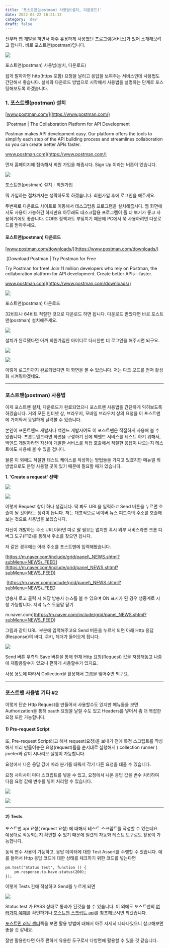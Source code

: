 ```yaml
---
title: '포스트맨(postman) 사용법(설치, 다운로드)'
date: 2022-04-22 16:21:13
category: 'dev'
draft: false
---
```


전부터 웹 개발을 하면서 아주 유용하게 사용했던 프로그램(서비스)가 있어 소개해보려고 합니다. 바로 포스트맨(postman)입니다. 

![](https://blog.kakaocdn.net/dn/WciSV/btqKxmMhFRp/uXvckGTGCIr3GPx123azWK/img.png)

포스트맨(postman) 사용법(설치, 다운로드)

쉽게 말하자면 http(https 포함) 요청을 날리고 응답을 보여주는 서비스인데 사용법도 간단해서 좋습니다. 설치와 다운로드 방법으로 시작해서 사용법을 설명하는 단계로 포스팅해보도록 하겠습니다. 

### **1\. 포스트맨(postman) 설치**

[www.postman.com/](https://www.postman.com/)

 [Postman | The Collaboration Platform for API Development

Postman makes API development easy. Our platform offers the tools to simplify each step of the API building process and streamlines collaboration so you can create better APIs faster.

www.postman.com](https://www.postman.com/)

먼저 홈페이지에 접속해서 회원 가입을 해줍시다. Sign Up 이라는 버튼이 있습니다. 

![](https://blog.kakaocdn.net/dn/oxk9o/btqKv7hGtPf/AZyxCPf636qeAuYufmeOuK/img.png)

포스트맨(postman) 설치 - 회원가입

뭐 가입하는 절차까지는 생략하도록 하겠습니다. 회원가입 후에 로그인을 해주세요. 

두번째로 다운로드 사이트로 이동해서 데스크탑용 프로그램을 설치해줍시다. 웹 화면에서도 사용이 가능하긴 하지만요 아무래도 데스크탑용 프로그램이 좀 더 보기가 좋고 사용하기에도 좋습니다. CORS 정책과도 부딪치기 때문에 PC에서 쭉 사용하려면 다운로드를 받아주세요. 

#### **포스트맨(postman) 다운로드**

[www.postman.com/downloads/](https://www.postman.com/downloads/)

 [Download Postman | Try Postman for Free

Try Postman for free! Join 11 million developers who rely on Postman, the collaboration platform for API development. Create better APIs—faster.

www.postman.com](https://www.postman.com/downloads/)

![](https://blog.kakaocdn.net/dn/eakoOO/btqKDaKfD5A/5Qjm2Qk7b85EwBQ10roHv1/img.png)

포스트맨(postman) 다운로드

32비트나 64비트 적절한 것으로 다운로드 하면 됩니다. 다운로드 받았다면 바로 포스트맨(postman) 설치해주세요. 

![](https://blog.kakaocdn.net/dn/bgV4cD/btqKwseLWcv/1NOFbgqUGfga3WM2GffQDK/img.png)

설치가 완료됐다면 아까 회원가입한 아이디로 다시한번 더 로그인을 해주시면 되구요. 

![](https://blog.kakaocdn.net/dn/cd16Q9/btqKxRdQVXh/whYSATRi9z5MAkkkynULHK/img.png)

![](https://blog.kakaocdn.net/dn/YiWNE/btqKxllXOtM/yaQrRPVpZo6ERZ4i2j2RP0/img.png)

이렇게 로그인까지 완료되었다면 이 화면을 볼 수 있습니다. 저는 다크 모드를 먼저 활성화 시켜줘야겠네요. 

* * *

### **포스트맨(postman) 사용법**

이제 포스트맨 설치, 다운로드가 완료되었으니 포스트맨 사용법을 간단하게 익혀보도록 하겠습니다. 거의 모든 인터넷 상, 브라우저, 모바일 브라우저 상의 요청을 이 포스트맨에 가져와서 동일하게 날려볼 수 있습니다. 

본인이 프론트엔드 개발자나 백엔드 개발자여도 이 포스트맨은 적절하게 사용해 볼 수 있습니다. 프론트엔드라면 화면을 구성하기 전에 백엔드 서비스를 테스트 하기 위해서, 백엔드 개발자라면 자신이 개발한 서비스를 직접 호출해서 적절한 응답이 나오는지 테스트에도 사용해 볼 수 있을 겁니다. 

물론 이 외에도 적절한 테스트 케이스를 작성하는 방법들을 가지고 있겠지만 메뉴얼 외 방법으로도 분명 사용할 곳이 있기 때문에 필요할 때가 있습니다. 

**1\. 'Create a request' 선택!**

![](https://blog.kakaocdn.net/dn/rrzwm/btqKy8flMsO/KNODmwPRZ9TPA7mKFAERj0/img.png)

![](https://blog.kakaocdn.net/dn/Wkz4X/btqKv6Xq9Fh/JDYtPus1feRy0Vv6BS7AKK/img.png)

이렇게 Request 창이 하나 생깁니다. 딱 봐도 URL을 입력하고 Send 버튼을 누르면 호출이 될 것이라는 생각이 듭니다. 저는 대표적으로 네이버 뉴스 피드쪽의 주소를 호출해보는 것으로 사용법을 보겠습니다. 

자신이 개발하는 주소 URL이라면 따로 딸 필요는 없지만 혹시 외부 서비스라면 크롬 디버그 도구(F12)를 통해서 주소를 찾으면 됩니다. 

저 같은 경우에는 아래 주소를 포스트맨에 입력해봤습니다. 

[https://m.naver.com/include/grid/panel\_NEWS.shtml?subMenu=NEWS\_FEED](https://m.naver.com/include/grid/panel_NEWS.shtml?subMenu=NEWS_FEED)

 [https://m.naver.com/include/grid/panel\_NEWS.shtml?subMenu=NEWS\_FEED

방송사 로고 클릭 시 해당 방송사 뉴스를 볼 수 있으며 ON 표시가 된 경우 생중계로 시청 가능합니다. 저녁 뉴스 도움말 닫기

m.naver.com](https://m.naver.com/include/grid/panel_NEWS.shtml?subMenu=NEWS_FEED)

그림과 같이 URL  부분에 입력해주고요 Send 버튼을 누르게 되면 아래 Http 응답(Response)의 바디, 쿠키, 헤더가 들어오게 됩니다. 

![](https://blog.kakaocdn.net/dn/bdsswP/btqKxlzxrwy/r9tZ4JAF5NqNHf100mJ3K0/img.png)

Send 버튼 우측의 Save 버튼을 통해 현재 Http 요청(Request) 값을 저장해놓고 나중에 재활용할수가 있으니 편하게 사용할수가 있지요. 

사용 용도에 따라서 Collection을 활용해서 그룹을 맺어주면 되구요. 

* * *

### **포스트맨 사용법 기타 #2**

이렇게 단순 Http Request를 만들어서 사용할수도 있지만 메뉴들을 보면 Authorization을 통해 oauth 요청을 날릴 수도 있고 Headers를 넣어서 좀 더 복잡한 요청 또한 가능합니다. 

#### **1) Pre-request Script**

또, Pre-request Script라고 해서 request(요청)을 보내기 전에 특정 스크립트를 작성해서 미리 만들어놓은 요청(request)들을 순서대로 실행해서 ( collection runner ) jmeter와 같이 시나리오 실행이 가능합니다. 

요청에서 나온 응답 값에 따라 분기를 태워서 각기 다른 요청을 태울 수 있습니다. 

요청 사이사이 마다 스크립트를 넣을 수 있고, 요청에서 나온 응답 값을 변수 처리하여 다음 요청 값에 변수를 넣어 처리할 수 있습니다. 

![](https://blog.kakaocdn.net/dn/bQq2lv/btqKC9kAve7/kWNA2BaKucpY4ffH1oZvOK/img.png)

![](https://blog.kakaocdn.net/dn/mSipa/btqKGkTrlte/SSUqB8vQJuqINOhkAREUHk/img.png)

* * *

#### **2) Tests**

포스트맨 api 요청( request 요청) 에 대해서 테스트 스크립트를 작성할 수 있는데요. 예상대로 작동되는지 확인할 수 있기 때문에 일련의 자동화 테스트 도구로도 활용이 가능합니다. 

동적 변수 사용이 가능하고, 응답 데이터에 대한 Test Assert를 수행할 수 있습니다. 예를 들어서 Http 응답 코드에 대한 상태를 체크하기 위한 코드를 넣는다면

    pm.test("Status test", function () {
        pm.response.to.have.status(200);
    });

이렇게 Tests 칸에 작성하고 Send를 누르게 되면 

![](https://blog.kakaocdn.net/dn/bkLTJn/btqKDbbDKBZ/3vm0RIpiR3D25ZC63ygho0/img.png)

Status test 가 PASS 상태로 통과가 된것을 볼 수 있습니다. 이 외에도 포스트맨의 [여러가지 예제](https://learning.postman.com/docs/writing-scripts/script-references/test-examples/)를 확인하거나 [포스트맨 스크립트 api](https://learning.postman.com/docs/writing-scripts/script-references/postman-sandbox-api-reference/)를 참조해보시면 되겠습니다. 

[포스트민 러닝 센터](https://learning.postman.com/docs/getting-started/introduction/)쪽을 보면 활용 방법에 대해서 아주 자세히 나타나있으니 참고해보면 좋을 것 같네요. 

잘만 활용한다면 아주 편하게 유용한 도구로서 다방면에 활용할 수 있을 것 같습니다.
